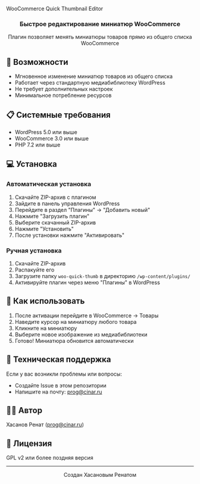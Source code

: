 WooCommerce Quick Thumbnail Editor
<div align="center">
  <h3>Быстрое редактирование миниатюр WooCommerce</h3>
  <p>Плагин позволяет менять миниатюры товаров прямо из общего списка WooCommerce</p>
</div>
<div>
  <h2>🚀 Возможности</h2>
  <ul>
    <li>Мгновенное изменение миниатюр товаров из общего списка</li>
    <li>Работает через стандартную медиабиблиотеку WordPress</li>
    <li>Не требует дополнительных настроек</li>
    <li>Минимальное потребление ресурсов</li>
  </ul>
</div>
<div>
  <h2>📋 Системные требования</h2>
  <ul>
    <li>WordPress 5.0 или выше</li>
    <li>WooCommerce 3.0 или выше</li>
    <li>PHP 7.2 или выше</li>
  </ul>
</div>
<div>
  <h2>💻 Установка</h2>
  <h3>Автоматическая установка</h3>
  <ol>
    <li>Скачайте ZIP-архив с плагином</li>
    <li>Зайдите в панель управления WordPress</li>
    <li>Перейдите в раздел "Плагины" → "Добавить новый"</li>
    <li>Нажмите "Загрузить плагин"</li>
    <li>Выберите скачанный ZIP-архив</li>
    <li>Нажмите "Установить"</li>
    <li>После установки нажмите "Активировать"</li>
  </ol>
  <h3>Ручная установка</h3>
  <ol>
    <li>Скачайте ZIP-архив</li>
    <li>Распакуйте его</li>
    <li>Загрузите папку <code>woo-quick-thumb</code> в директорию <code>/wp-content/plugins/</code></li>
    <li>Активируйте плагин через меню "Плагины" в WordPress</li>
  </ol>
</div>
<div>
  <h2>🎯 Как использовать</h2>
  <ol>
    <li>После активации перейдите в WooCommerce → Товары</li>
    <li>Наведите курсор на миниатюру любого товара</li>
    <li>Кликните на миниатюру</li>
    <li>Выберите новое изображение из медиабиблиотеки</li>
    <li>Готово! Миниатюра обновится автоматически</li>
  </ol>
</div>
<div>
  <h2>🔧 Техническая поддержка</h2>
  <p>Если у вас возникли проблемы или вопросы:</p>
  <ul>
    <li>Создайте Issue в этом репозитории</li>
    <li>Напишите на почту: <a href="mailto:prog@cinar.ru">prog@cinar.ru</a></li>
  </ul>
</div>
<div>
  <h2>👨‍💻 Автор</h2>
  <p>Хасанов Ренат (<a href="mailto:prog@cinar.ru">prog@cinar.ru</a>)</p>
</div>
<div>
  <h2>📄 Лицензия</h2>
  <p>GPL v2 или более поздняя версия</p>
</div>
<div align="center">
  <hr>
  <p>Создан Хасановым Ренатом</p>
</div>
